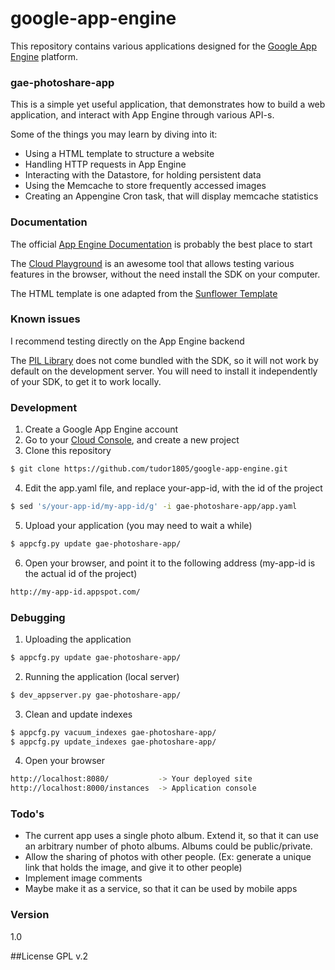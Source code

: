 # google-app-engine

This repository contains various applications designed for the [Google App Engine] platform.

### gae-photoshare-app

This is a simple yet useful application, that demonstrates how to build a web application, and interact with App Engine through various API-s.

Some of the things you may learn by diving into it:
  - Using a HTML template to structure a website
  - Handling HTTP requests in App Engine
  - Interacting with the Datastore, for holding persistent data
  - Using the Memcache to store frequently accessed images
  - Creating an Appengine Cron task, that will display memcache statistics

### Documentation
The official [App Engine Documentation] is probably the best place to start

The [Cloud Playground] is an awesome tool that allows testing various features in the browser, without the need install the SDK on your computer.

The HTML template is one adapted from the [Sunflower Template]

### Known issues

I recommend testing directly on the App Engine backend

The [PIL Library] does not come bundled with the SDK, so it will not work by default on the development server. You will need to install it independently of your SDK, to get it to work locally.

### Development

1. Create a Google App Engine account
2. Go to your [Cloud Console], and create a new project
3. Clone this repository
```sh
$ git clone https://github.com/tudor1805/google-app-engine.git
```
4. Edit the app.yaml file, and replace your-app-id, with the  id of the project
```sh
$ sed 's/your-app-id/my-app-id/g' -i gae-photoshare-app/app.yaml
```
5. Upload your application (you may need to wait a while)
```sh
$ appcfg.py update gae-photoshare-app/
```
6. Open your browser, and point it to the following address (my-app-id is the actual id of the project)
```sh
http://my-app-id.appspot.com/
```

### Debugging

1. Uploading the application
```sh
$ appcfg.py update gae-photoshare-app/
```
2. Running the application (local server)
```sh
$ dev_appserver.py gae-photoshare-app/
```
3. Clean and update indexes
```sh
$ appcfg.py vacuum_indexes gae-photoshare-app/
$ appcfg.py update_indexes gae-photoshare-app/
```
4. Open your browser
```sh
http://localhost:8080/           -> Your deployed site
http://localhost:8000/instances  -> Application console
```


### Todo's

 - The current app uses a single photo album. Extend it, so that it can use an arbitrary number of photo albums. Albums could be public/private.
 - Allow the sharing of photos with other people. (Ex: generate a unique link that holds the image, and give it to other people)
 - Implement image comments
 - Maybe make it as a service, so that it can be used by mobile apps

### Version
1.0

##License
GPL v.2

[Google App Engine]:https://cloud.google.com/appengine/
[Sunflower Template]: http://www.tooplate.com/view/2039-sunflower
[App Engine Documentation]: https://cloud.google.com/appengine/docs
[Cloud Playground]: https://code.google.com/p/cloud-playground/
[PIL Library]: http://www.pythonware.com/products/pil
[Cloud Console]: https://cloud.google.com/
